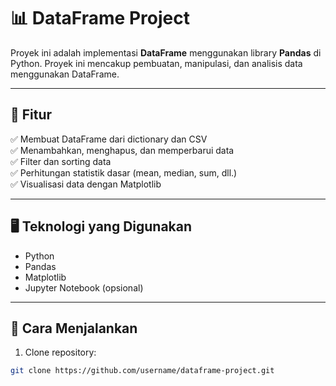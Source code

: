 # 📊 DataFrame Project  
Proyek ini adalah implementasi **DataFrame** menggunakan library **Pandas** di Python. Proyek ini mencakup pembuatan, manipulasi, dan analisis data menggunakan DataFrame.  

---

## 🚀 Fitur  
✅ Membuat DataFrame dari dictionary dan CSV  
✅ Menambahkan, menghapus, dan memperbarui data  
✅ Filter dan sorting data  
✅ Perhitungan statistik dasar (mean, median, sum, dll.)  
✅ Visualisasi data dengan Matplotlib  

---

## 🖥️ Teknologi yang Digunakan  
- Python  
- Pandas  
- Matplotlib  
- Jupyter Notebook (opsional)  

---

## 🎯 Cara Menjalankan  
1. Clone repository:  
```bash
git clone https://github.com/username/dataframe-project.git
